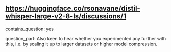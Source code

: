 ## https://huggingface.co/rsonavane/distil-whisper-large-v2-8-ls/discussions/1

contains_question: yes

question_part: Also keen to hear whether you experimented any further with this, i.e. by scaling it up to larger datasets or higher model compression.
